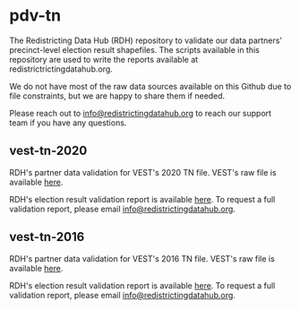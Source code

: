 # pdv-tn

The Redistricting Data Hub (RDH) repository to validate our data partners' precinct-level election result shapefiles. The scripts available in this repository are used to write the reports available at redistrictrictingdatahub.org.

We do not have most of the raw data sources available on this Github due to file constraints, but we are happy to share them if needed.

Please reach out to info@redistrictingdatahub.org to reach our support team if you have any questions.

## vest-tn-2020

RDH's partner data validation for VEST's 2020 TN file. VEST's raw file is available [here](https://dataverse.harvard.edu/file.xhtml?fileId=5007852&version=21.0).

RDH's election result validation report is available [here](https://redistrictingdatahub.org/dataset/vest-2020-tennessee-precinct-and-election-results/). To request a full validation report, please email info@redistrictingdatahub.org.

## vest-tn-2016

RDH's partner data validation for VEST's 2016 TN file. VEST's raw file is available [here](https://dataverse.harvard.edu/file.xhtml?fileId=5007731&version=69.0).

RDH's election result validation report is available [here](https://redistrictingdatahub.org/dataset/vest-2016-tennessee-precinct-and-election-results/). To request a full validation report, please email info@redistrictingdatahub.org.

